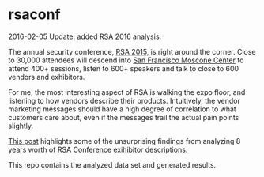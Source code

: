 rsaconf
=======

2016-02-05 Update: added [RSA 2016](http://www.rsaconference.com/events/us16) analysis.

The annual security conference, [RSA 2015](http://www.rsaconference.com/events/us15), is right around the corner. Close to 30,000 attendees will descend into [San Francisco Moscone Center](http://moscone.com) to attend 400+ sessions, listen to 600+ speakers and talk to close to 600 vendors and exhibitors.

For me, the most interesting aspect of RSA is walking the expo floor, and listening to how vendors describe their products. Intuitively, the vendor marketing messages should have a high degree of correlation to what customers care about, even if the messages trail the actual pain points slightly. 

[This post](http://zhen.org/blog/analyzing-security-trends-using-rsa-exhibitor-descriptions/) highlights some of the unsurprising findings from analyzing 8 years worth of RSA Conference exihibitor descriptions. 

This repo contains the analyzed data set and generated results.
